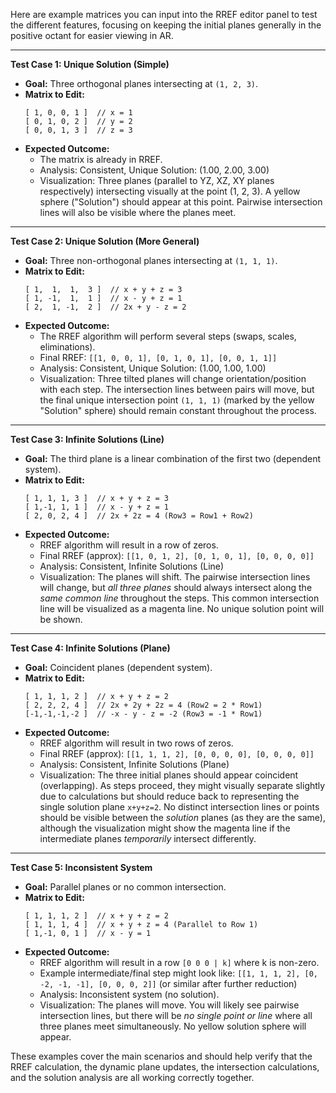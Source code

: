 Here are example matrices you can input into the RREF editor panel to test the different features, focusing on keeping the initial planes generally in the positive octant for easier viewing in AR.

---

**Test Case 1: Unique Solution (Simple)**

*   **Goal:** Three orthogonal planes intersecting at `(1, 2, 3)`.
*   **Matrix to Edit:**
    ```
    [ 1, 0, 0, 1 ]  // x = 1
    [ 0, 1, 0, 2 ]  // y = 2
    [ 0, 0, 1, 3 ]  // z = 3
    ```
*   **Expected Outcome:**
    *   The matrix is already in RREF.
    *   Analysis: Consistent, Unique Solution: (1.00, 2.00, 3.00)
    *   Visualization: Three planes (parallel to YZ, XZ, XY planes respectively) intersecting visually at the point (1, 2, 3). A yellow sphere ("Solution") should appear at this point. Pairwise intersection lines will also be visible where the planes meet.

---

**Test Case 2: Unique Solution (More General)**

*   **Goal:** Three non-orthogonal planes intersecting at `(1, 1, 1)`.
*   **Matrix to Edit:**
    ```
    [ 1,  1,  1,  3 ]  // x + y + z = 3
    [ 1, -1,  1,  1 ]  // x - y + z = 1
    [ 2,  1, -1,  2 ]  // 2x + y - z = 2
    ```
*   **Expected Outcome:**
    *   The RREF algorithm will perform several steps (swaps, scales, eliminations).
    *   Final RREF: `[[1, 0, 0, 1], [0, 1, 0, 1], [0, 0, 1, 1]]`
    *   Analysis: Consistent, Unique Solution: (1.00, 1.00, 1.00)
    *   Visualization: Three tilted planes will change orientation/position with each step. The intersection lines between pairs will move, but the final unique intersection point `(1, 1, 1)` (marked by the yellow "Solution" sphere) should remain constant throughout the process.

---

**Test Case 3: Infinite Solutions (Line)**

*   **Goal:** The third plane is a linear combination of the first two (dependent system).
*   **Matrix to Edit:**
    ```
    [ 1, 1, 1, 3 ]  // x + y + z = 3
    [ 1,-1, 1, 1 ]  // x - y + z = 1
    [ 2, 0, 2, 4 ]  // 2x + 2z = 4 (Row3 = Row1 + Row2)
    ```
*   **Expected Outcome:**
    *   RREF algorithm will result in a row of zeros.
    *   Final RREF (approx): `[[1, 0, 1, 2], [0, 1, 0, 1], [0, 0, 0, 0]]`
    *   Analysis: Consistent, Infinite Solutions (Line)
    *   Visualization: The planes will shift. The pairwise intersection lines will change, but *all three planes* should always intersect along the *same common line* throughout the steps. This common intersection line will be visualized as a magenta line. No unique solution point will be shown.

---

**Test Case 4: Infinite Solutions (Plane)**

*   **Goal:** Coincident planes (dependent system).
*   **Matrix to Edit:**
    ```
    [ 1, 1, 1, 2 ]  // x + y + z = 2
    [ 2, 2, 2, 4 ]  // 2x + 2y + 2z = 4 (Row2 = 2 * Row1)
    [-1,-1,-1,-2 ]  // -x - y - z = -2 (Row3 = -1 * Row1)
    ```
*   **Expected Outcome:**
    *   RREF algorithm will result in two rows of zeros.
    *   Final RREF (approx): `[[1, 1, 1, 2], [0, 0, 0, 0], [0, 0, 0, 0]]`
    *   Analysis: Consistent, Infinite Solutions (Plane)
    *   Visualization: The three initial planes should appear coincident (overlapping). As steps proceed, they might visually separate slightly due to calculations but should reduce back to representing the single solution plane `x+y+z=2`. No distinct intersection lines or points should be visible between the *solution* planes (as they are the same), although the visualization might show the magenta line if the intermediate planes *temporarily* intersect differently.

---

**Test Case 5: Inconsistent System**

*   **Goal:** Parallel planes or no common intersection.
*   **Matrix to Edit:**
    ```
    [ 1, 1, 1, 2 ]  // x + y + z = 2
    [ 1, 1, 1, 4 ]  // x + y + z = 4 (Parallel to Row 1)
    [ 1,-1, 0, 1 ]  // x - y = 1
    ```
*   **Expected Outcome:**
    *   RREF algorithm will result in a row `[0 0 0 | k]` where k is non-zero.
    *   Example intermediate/final step might look like: `[[1, 1, 1, 2], [0, -2, -1, -1], [0, 0, 0, 2]]` (or similar after further reduction)
    *   Analysis: Inconsistent system (no solution).
    *   Visualization: The planes will move. You will likely see pairwise intersection lines, but there will be *no single point or line* where all three planes meet simultaneously. No yellow solution sphere will appear.

These examples cover the main scenarios and should help verify that the RREF calculation, the dynamic plane updates, the intersection calculations, and the solution analysis are all working correctly together.